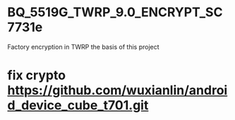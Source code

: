 # BQ_5519G_TWRP_9.0_ENCRYPT_SC7731e
Factory encryption in TWRP
the basis of this project
# fix crypto https://github.com/wuxianlin/android_device_cube_t701.git

